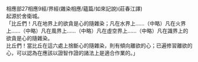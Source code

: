 相應部27相應9經/界經(雜染相應/蘊篇/如來記說)(莊春江譯)  
起源於舍衛城。  
「比丘們！凡在地界上的欲貪是心的隨雜染；凡在水界上……（中略）凡在火界上……（中略）凡在風界上……（中略）凡在虛空界上……（中略）凡在識界上的欲貪是心的隨雜染。  
比丘們！當比丘在這六處上捨斷心的隨雜染，則有傾向離欲的心；已遍修習離欲的心，可以認為在應該以證智作證的諸法上是適合作業的。」  
  
  
